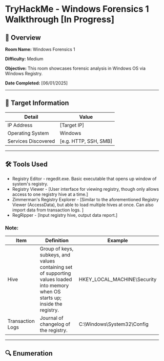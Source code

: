 # TryHackMe - Windows Forensics 1 Walkthrough [In Progress]

## 📘 Overview

**Room Name:** Windows Forensics 1  

**Difficulty:** Medium

**Objective:** This room showcases forensic analysis in Windows OS via Windows Registry.

**Date Completed:** [06/01/2025]

---

## 🎯 Target Information
| Detail        | Value              |
|---------------|--------------------|
| IP Address     | [Target IP]        |
| Operating System |  Windows   |
| Services Discovered | [e.g. HTTP, SSH, SMB] |

---

## 🛠️ Tools Used
- Registry Editor - regedit.exe. Basic executable that opens up window of system's registry. 
- Registry Viewer - [User interface for viewing registry, though only allows access to one registry hive at a time.]
- Zimmerman's Registry Explorer - [Similar to the aforementioned Registry Viewer (AccessData), but able to load multiple hives at once. Can also import data from transaction logs. ]
- RegRipper - [Input registry hive, output data report.]

### Note:
| Item     | Definition    | Example |
|----------|---------------|---------|
| Hive | Group of keys, subkeys, and values containing set of supporting values loaded into memory when OS starts up; inside the registry. | HKEY_LOCAL_MACHINE\Security |
| Transaction Logs | Journal of changelog of the registry. | C:\Windows\System32\Config

---

## 🔍 Enumeration

